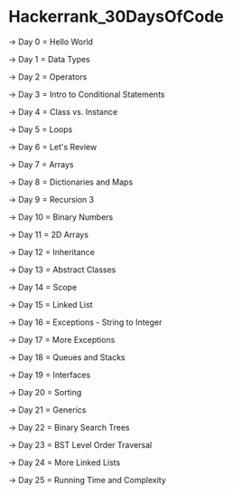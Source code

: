 # Hackerrank_30DaysOfCode

-> Day 0 = Hello World

-> Day 1 = Data Types

-> Day 2 = Operators

-> Day 3 = Intro to Conditional Statements

-> Day 4 = Class vs. Instance

-> Day 5 = Loops

-> Day 6 = Let's Review

-> Day 7 = Arrays

-> Day 8 = Dictionaries and Maps

-> Day 9 = Recursion 3

-> Day 10 = Binary Numbers

-> Day 11 = 2D Arrays

-> Day 12 = Inheritance

-> Day 13 = Abstract Classes

-> Day 14 = Scope

-> Day 15 = Linked List

-> Day 16 = Exceptions - String to Integer

-> Day 17 = More Exceptions

-> Day 18 = Queues and Stacks

-> Day 19 = Interfaces

-> Day 20 = Sorting

-> Day 21 = Generics

-> Day 22 = Binary Search Trees

-> Day 23 = BST Level Order Traversal

-> Day 24 = More Linked Lists

-> Day 25 = Running Time and Complexity
